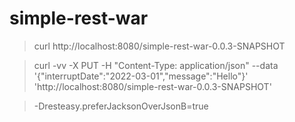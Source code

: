 # simple-rest-war

>  curl http://localhost:8080/simple-rest-war-0.0.3-SNAPSHOT

> curl -vv -X PUT -H "Content-Type: application/json" --data '{"interruptDate":"2022-03-01","message":"Hello"}' 'http://localhost:8080/simple-rest-war-0.0.3-SNAPSHOT'

> -Dresteasy.preferJacksonOverJsonB=true